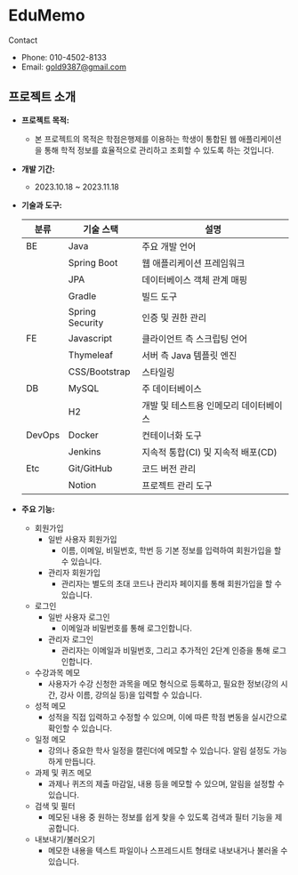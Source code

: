 # EduMemo

Contact

- Phone: 010-4502-8133
- Email: gold9387@gmail.com

## 프로젝트 소개

- **프로젝트 목적:**
    - 본 프로젝트의 목적은 학점은행제를 이용하는 학생이 통합된 웹 애플리케이션을 통해 학적 정보를 효율적으로 관리하고 조회할 수 있도록 하는 것입니다.
- **개발 기간:**
    - 2023.10.18 ~ 2023.11.18
- **기술과 도구:**
    
    
    | 분류 | 기술 스택 | 설명 |
    | --- | --- | --- |
    | BE | Java | 주요 개발 언어 |
    |  | Spring Boot | 웹 애플리케이션 프레임워크 |
    |  | JPA | 데이터베이스 객체 관계 매핑 |
    |  | Gradle | 빌드 도구 |
    |  | Spring Security | 인증 및 권한 관리 |
    | FE | Javascript | 클라이언트 측 스크립팅 언어 |
    |  | Thymeleaf | 서버 측 Java 템플릿 엔진 |
    |  | CSS/Bootstrap | 스타일링 |
    | DB | MySQL | 주 데이터베이스 |
    |  | H2 | 개발 및 테스트용 인메모리 데이터베이스 |
    | DevOps | Docker | 컨테이너화 도구 |
    |  | Jenkins | 지속적 통합(CI) 및 지속적 배포(CD) |
    | Etc | Git/GitHub | 코드 버전 관리 |
    |  | Notion | 프로젝트 관리 도구 |
- **주요 기능:**
    - 회원가입
        - 일반 사용자 회원가입
            - 이름, 이메일, 비밀번호, 학번 등 기본 정보를 입력하여 회원가입을 할 수 있습니다.
        - 관리자 회원가입
            - 관리자는 별도의 초대 코드나 관리자 페이지를 통해 회원가입을 할 수 있습니다.
    - 로그인
        - 일반 사용자 로그인
            - 이메일과 비밀번호를 통해 로그인합니다.
        - 관리자 로그인
            - 관리자는 이메일과 비밀번호, 그리고 추가적인 2단계 인증을 통해 로그인합니다.
    - 수강과목 메모
        - 사용자가 수강 신청한 과목을 메모 형식으로 등록하고, 필요한 정보(강의 시간, 강사 이름, 강의실 등)을 입력할 수 있습니다.
    - 성적 메모
        - 성적을 직접 입력하고 수정할 수 있으며, 이에 따른 학점 변동을 실시간으로 확인할 수 있습니다.
    - 일정 메모
        - 강의나 중요한 학사 일정을 캘린더에 메모할 수 있습니다. 알림 설정도 가능하게 만듭니다.
    - 과제 및 퀴즈 메모
        - 과제나 퀴즈의 제출 마감일, 내용 등을 메모할 수 있으며, 알림을 설정할 수 있습니다.
    - 검색 및 필터
        - 메모된 내용 중 원하는 정보를 쉽게 찾을 수 있도록 검색과 필터 기능을 제공합니다.
    - 내보내기/불러오기
        - 메모한 내용을 텍스트 파일이나 스프레드시트 형태로 내보내거나 불러올 수 있습니다.
